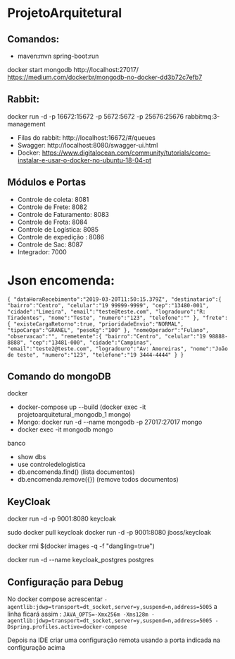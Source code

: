 # ProjetoArquitetural
## Comandos:

 - maven:mvn spring-boot:run


 docker start mongodb
 http://localhost:27017/
 https://medium.com/dockerbr/mongodb-no-docker-dd3b72c7efb7

## Rabbit:
docker run -d -p 16672:15672 -p 5672:5672 -p 25676:25676 rabbitmq:3-management

 - Filas do rabbit: http://localhost:16672/#/queues
 - Swagger: http://localhost:8080/swagger-ui.html
 - Docker: https://www.digitalocean.com/community/tutorials/como-instalar-e-usar-o-docker-no-ubuntu-18-04-pt

## Módulos e Portas
 - Controle de coleta: 8081
 - Controle de Frete: 8082
 - Controle de Faturamento: 8083
 - Controle de Frota: 8084
 - Controle de Logística: 8085
 - Controle de expedição : 8086
 - Controle de Sac: 8087
 - Integrador: 7000

 # Json encomenda:
`{
   "dataHoraRecebimento":"2019-03-20T11:50:15.379Z",
   "destinatario":{
      "bairro":"Centro",
      "celular":"19 99999-9999",
      "cep":"13480-001",
      "cidade":"Limeira",
      "email":"teste@teste.com",
      "logradouro":"R: Tiradentes",
      "nome":"Teste",
      "numero":"123",
      "telefone":""
   },
   "frete":{
      "existeCargaRetorno":true,
      "prioridadeEnvio":"NORMAL",
      "tipoCarga":"GRANEL",
      "pesoKg":"100"
   },
   "nomeOperador":"Fulano",
   "observacao":"",
   "remetente":{
      "bairro":"Centro",
      "celular":"19 98888-8888",
      "cep":"13481-000",
      "cidade":"Campinas",
      "email":"teste2@teste.com",
      "logradouro":"Av: Amoreiras",
      "nome":"João de teste",
      "numero":"123",
      "telefone":"19 3444-4444"
   }
}`


## Comando do mongoDB
docker
- docker-compose up --build  (docker exec -it projetoarquitetural_mongodb_1 mongo)
- Mongo: docker run -d --name mongodb -p 27017:27017 mongo
- docker exec -it mongodb mongo

banco
 - show dbs
 - use controledelogistica
 - db.encomenda.find() (lista documentos)
 - db.encomenda.remove({}) (remove todos documentos)


## KeyCloak
docker run -d -p 9001:8080 keycloak


sudo docker pull keycloak
docker run -d -p 9001:8080 jboss/keycloak


 docker rmi $(docker images -q -f "dangling=true")

 docker run -d --name keycloak_postgres postgres

## Configuração para Debug

 No docker compose acrescentar `-agentlib:jdwp=transport=dt_socket,server=y,suspend=n,address=5005` a linha ficará assim : `JAVA_OPTS=-Xmx256m -Xms128m -agentlib:jdwp=transport=dt_socket,server=y,suspend=n,address=5005 -Dspring.profiles.active=docker-compose`

 Depois na IDE criar uma configuração remota usando a porta indicada na configuração acima
